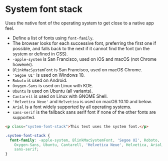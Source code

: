 # System font stack

Uses the native font of the operating system to get close to a native app feel.

* Define a list of fonts using `font-family`.
* The browser looks for each successive font, preferring the first one if possible, and falls back to the next if it cannot find the font (on the system or defined in CSS).
* `-apple-system` is San Francisco, used on iOS and macOS (not Chrome however).
* `BlinkMacSystemFont` is San Francisco, used on macOS Chrome.
* `'Segoe UI'` is used on Windows 10.
* `Roboto` is used on Android.
* `Oxygen-Sans` is used on Linux with KDE.
* `Ubuntu` is used on Ubuntu (all variants).
* `Cantarell` is used on Linux with GNOME Shell.
* `'Helvetica Neue'` and `Helvetica` is used on macOS 10.10 and below.
* `Arial` is a font widely supported by all operating systems.
* `sans-serif` is the fallback sans serif font if none of the other fonts are supported.

```html
<p class="system-font-stack">This text uses the system font.</p>
```

```css
.system-font-stack {
  font-family: -apple-system, BlinkMacSystemFont, 'Segoe UI', Roboto,
    Oxygen-Sans, Ubuntu, Cantarell, 'Helvetica Neue', Helvetica, Arial,
    sans-serif;
}
```
